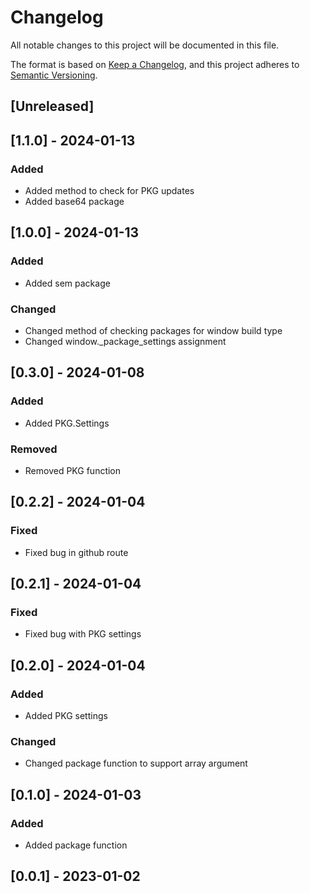 # Changelog

All notable changes to this project will be documented in this file.

The format is based on [Keep a Changelog](https://keepachangelog.com/en/1.0.0/), and this project adheres to [Semantic Versioning](https://semver.org/spec/v2.0.0.html).

## [Unreleased]

## [1.1.0] - 2024-01-13

### Added

- Added method to check for PKG updates
- Added base64 package

## [1.0.0] - 2024-01-13

### Added

- Added sem package

### Changed

- Changed method of checking packages for window build type
- Changed window._package_settings assignment

## [0.3.0] - 2024-01-08

### Added

- Added PKG.Settings

### Removed

- Removed PKG function

## [0.2.2] - 2024-01-04

### Fixed

- Fixed bug in github route

## [0.2.1] - 2024-01-04

### Fixed

- Fixed bug with PKG settings

## [0.2.0] - 2024-01-04

### Added

- Added PKG settings

### Changed

- Changed package function to support array argument

## [0.1.0] - 2024-01-03

### Added

- Added package function

## [0.0.1] - 2023-01-02
